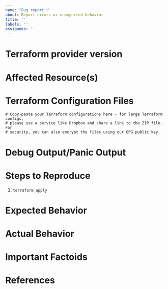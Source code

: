 ```yaml
---
name: "Bug report ❗"
about: Report errors or unexpected behavior
title: ''
labels: ''
assignees: ''
---
```


<!--
Hi there, thank you for opening an issue.
-->

# Terraform provider version
<!--
Run `terraform -v` to show the version of the provider. If you are not running the latest
version of the Terraform Provider, please upgrade because your issue may have already been fixed.
-->

# Affected Resource(s)
<!--
Please list the resources as a list, for example:
- opentelekomcloud_compute_instance_v2
- opentelekomcloud_blockstorage_volume_v2
-->

# Terraform Configuration Files
```hcl
# Copy-paste your Terraform configurations here - for large Terraform configs,
# please use a service like Dropbox and share a link to the ZIP file. For
# security, you can also encrypt the files using our GPG public key.
```

# Debug Output/Panic Output
<!--
Please provide a link to a GitHub Gist containing the complete debug output: https://www.terraform.io/docs/internals/debugging.html.
Please do NOT paste the debug output in the issue; just paste a link to the Gist.
If `Terraform` produced a panic, please provide a link to a GitHub Gist containing the output of the `crash.log`.
-->

# Steps to Reproduce
<!--
Please list the steps required to reproduce the issue, for example:
-->
1. `terraform apply`

# Expected Behavior
<!--
What should have happened?
-->

# Actual Behavior
<!--
What actually happened?
-->

# Important Factoids
<!--
Are there anything atypical about your accounts that we should know?
For example: Which version of OpenTelekomCloud? Tight ACLs.
-->

# References
<!--
Are there any other GitHub issues (open or closed) or Pull Requests that should be linked here? For example:
- GH-1234
- #2546
-->
